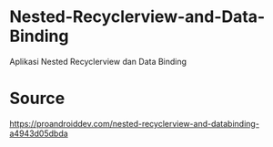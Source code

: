 # Nested-Recyclerview-and-Data-Binding
Aplikasi Nested Recyclerview dan Data Binding

# Source
https://proandroiddev.com/nested-recyclerview-and-databinding-a4943d05dbda
